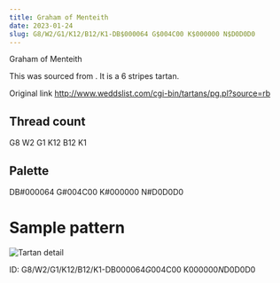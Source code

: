 ```yaml
---
title: Graham of Menteith
date: 2023-01-24
slug: G8/W2/G1/K12/B12/K1-DB$000064 G$004C00 K$000000 N$D0D0D0
---
```

Graham of Menteith

This was sourced from <no value>.  It is a 6 stripes tartan.

Original link http://www.weddslist.com/cgi-bin/tartans/pg.pl?source=rb

## Thread count
G8 W2 G1 K12 B12 K1

## Palette
DB#000064 G#004C00 K#000000 N#D0D0D0

# Sample pattern

![Tartan detail](tartan.png "G8 W2 G1 K12 B12 K1 tartan")

ID: G8/W2/G1/K12/B12/K1-DB$000064 G$004C00 K$000000 N$D0D0D0